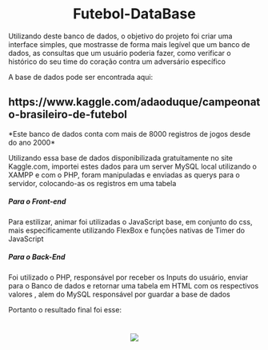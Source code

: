 <h1 align="center">
    Futebol-DataBase
</h1>

<p>Utilizando deste banco de dados, o objetivo do projeto foi criar uma interface simples, que mostrasse de forma mais legível que um banco de dados, as consultas que um usuário poderia fazer, como verificar o histórico do seu time do coração contra um adversário específico </p>
<p>A base de dados pode ser encontrada aqui:</p>
<h2>https://www.kaggle.com/adaoduque/campeonato-brasileiro-de-futebol</h2>
<p>*Este banco de dados conta com mais de 8000 registros de jogos desde do ano 2000*</p>


<p>Utilizando essa base de dados disponibilizada gratuitamente no site Kaggle.com, importei estes dados para um server MySQL local utilizando o XAMPP e com o PHP, foram manipuladas e enviadas as querys para o servidor, colocando-as os registros em uma tabela</p>
<h5>Para o Front-end </h5>
<p>Para estilizar, animar foi utilizadas o JavaScript base, em conjunto do css, mais especificamente utilizando FlexBox e funções nativas de Timer do JavaScript</p>
<h5>Para o Back-End</h5>
<p>Foi utilizado o PHP, responsável por receber os Inputs do usuário, enviar para o Banco de dados e retornar uma tabela em HTML com os respectivos valores 
, alem do MySQL responsável por guardar a base de dados </p>
</p>

Portanto o resultado final foi esse:
<h1 align="center"> 
    <img src="../GIF/Animacao.gif" />
</h1>
